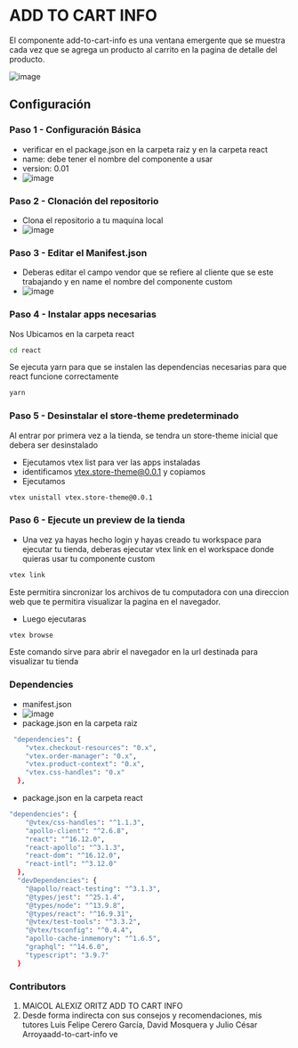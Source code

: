 
#  ADD TO CART INFO
El componente  add-to-cart-info es una ventana emergente que se muestra cada vez que se agrega un producto al carrito en la pagina de detalle del producto.


![image](https://user-images.githubusercontent.com/107804493/219093229-0076b651-d548-48d3-ae25-df0359dcb6af.png)


## Configuración
 ### Paso 1 - Configuración Básica 
- verificar en el package.json en la carpeta raiz y en la carpeta react
- name: debe tener el nombre del componente a usar
- version: 0.01
- ![image](https://user-images.githubusercontent.com/107804493/219093587-77b5fe4c-b257-48c3-b827-da87a01a12a1.png)


### Paso 2 - Clonación del repositorio
- Clona el repositorio a tu maquina local
- ![image](https://user-images.githubusercontent.com/107804493/219094687-315319d2-86e4-4eb2-bd82-b0afe1f9930c.png)

### Paso 3 - Editar el Manifest.json 
- Deberas editar el campo vendor que se refiere al  cliente que se este trabajando y en name el nombre del componente  custom
- ![image](https://user-images.githubusercontent.com/107804493/219093750-72571476-1658-42c3-9c0c-dbb2e25feaa3.png)


### Paso 4 - Instalar apps necesarias
 Nos Ubicamos en la carpeta react
```bash
cd react
```
Se ejecuta yarn para que se instalen las dependencias necesarias para que react funcione correctamente
```bash
yarn
```



### Paso 5 - Desinstalar el store-theme predeterminado
Al entrar por primera vez a la tienda, se tendra un store-theme inicial que debera ser desinstalado
- Ejecutamos vtex list para ver las apps instaladas
- identificamos  vtex.store-theme@0.0.1 y copiamos
- Ejecutamos 
```bash
vtex unistall vtex.store-theme@0.0.1
 ```
### Paso 6 - Ejecute un preview de la tienda
- Una vez ya hayas hecho login y hayas creado tu workspace para ejecutar tu tienda, deberas ejecutar vtex link en el workspace donde quieras usar tu componente custom
```bash
vtex link
```
Este permitira sincronizar los archivos de tu computadora con una direccion web que te permitira visualizar la pagina en el navegador.
- Luego ejecutaras 
```bash
vtex browse
```
Este comando sirve para abrir el navegador en la url destinada para visualizar tu tienda


### Dependencies
- manifest.json
- ![image](https://user-images.githubusercontent.com/107804493/219094102-446e17a7-7539-4191-8f6f-29f854734bf5.png)
- package.json en la carpeta raiz
```bash
 "dependencies": {
    "vtex.checkout-resources": "0.x",
    "vtex.order-manager": "0.x",
    "vtex.product-context": "0.x",
    "vtex.css-handles": "0.x"
  },
```
- package.json en la carpeta react
```bash
"dependencies": {
    "@vtex/css-handles": "^1.1.3",
    "apollo-client": "^2.6.8",
    "react": "^16.12.0",
    "react-apollo": "^3.1.3",
    "react-dom": "^16.12.0",
    "react-intl": "^3.12.0"
  },
  "devDependencies": {
    "@apollo/react-testing": "^3.1.3",
    "@types/jest": "^25.1.4",
    "@types/node": "^13.9.8",
    "@types/react": "^16.9.31",
    "@vtex/test-tools": "^3.3.2",
    "@vtex/tsconfig": "^0.4.4",
    "apollo-cache-inmemory": "^1.6.5",
    "graphql": "^14.6.0",
    "typescript": "3.9.7"
  }
  ```



### Contributors
1. MAICOL ALEXIZ ORITZ ADD TO CART INFO
2. Desde forma indirecta con sus consejos y recomendaciones, mis tutores Luis Felipe Cerero García, David Mosquera y Julio César Arroyaadd-to-cart-info ve 
